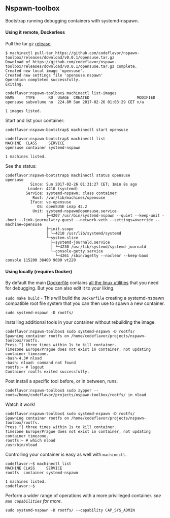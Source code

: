Nspawn-toolbox
---
Bootstrap running debugging containers with systemd-nspawn.  

#### Using it remote, Dockerless

Pull the tar.gz  [release](https://github.com/codeflavor/nspawn-toolbox/releases).

```
$ machinectl pull-tar https://github.com/codeflavor/nspawn-toolbox/releases/download/v0.0.1/opensuse.tar.gz
Download of https://github.com/codeflavor/nspawn-toolbox/releases/download/v0.0.1/opensuse.tar.gz complete.
Created new local image 'opensuse'.
Created new settings file 'opensuse.nspawn'
Operation completed successfully.
Exiting.

codeflavor:nspawn-toolbox$ machinectl list-images
NAME     TYPE      RO  USAGE  CREATED                     MODIFIED
opensuse subvolume no  224.8M Sun 2017-02-26 01:03:29 CET n/a     

1 images listed.
```
Start and list your container:
```
codeflavor:nspawn-bootstrap$ machinectl start opensuse

codeflavor:nspawn-bootstrap$ machinectl list
MACHINE  CLASS     SERVICE       
opensuse container systemd-nspawn

1 machines listed.
```
See the status:
```
codeflavor:nspawn-bootstrap$ machinectl status opensuse
opensuse
           Since: Sun 2017-02-26 01:31:27 CET; 1min 8s ago
          Leader: 4210 (systemd)
         Service: systemd-nspawn; class container
            Root: /var/lib/machines/opensuse
           Iface: ve-opensuse
              OS: openSUSE Leap 42.2
            Unit: systemd-nspawn@opensuse.service
                  ├─4207 /usr/bin/systemd-nspawn --quiet --keep-unit --boot --link-journal=try-guest --network-veth --settings=override --machine=opensuse
                  ├─init.scope
                  │ └─4210 /usr/lib/systemd/systemd
                  └─system.slice
                    ├─systemd-journald.service
                    │ └─4230 /usr/lib/systemd/systemd-journald
                    └─console-getty.service
                      └─4261 /sbin/agetty --noclear --keep-baud console 115200 38400 9600 vt220
```



#### Using locally (requires Docker)
By default the main [Dockerfile](Dockerfile) contains [all the linux utilities](TOOLBOX.md) that you need
for debugging. But you can also edit it to your liking.

`sudo make build` - This will build the `Dockerfile` creating a systemd-nspawn
compatible root file system that you can then use to spawn a new container.  

`sudo systemd-nspawn -D rootfs/`


Installing additional tools in your container without rebuilding the image.
```
codeflavor:nspawn-toolbox$ sudo systemd-nspawn -D rootfs/
Spawning container rootfs on /home/codeflavor/projects/nspawn-toolbox/rootfs.
Press ^] three times within 1s to kill container.
Timezone Europe/Prague does not exist in container, not updating container timezone.
-bash-4.3# nload
-bash: nload: command not found
rootfs:~ # logout
Container rootfs exited successfully.
```
Post install a specific tool before, or in between, runs.
```
codeflavor:nspawn-toolbox$ sudo zypper --root=/home/codeflavor/projects/nspawn-toolbox/rootfs/ in nload
```

Watch it work!

```
codeflavor:nspawn-toolbox$ sudo systemd-nspawn -D rootfs/
Spawning container rootfs on /home/codeflavor/projects/nspawn-toolbox/rootfs.
Press ^] three times within 1s to kill container.
Timezone Europe/Prague does not exist in container, not updating container timezone.
rootfs:~ # which nload
/usr/bin/nload
```

Controlling your container is easy as well with `machinectl`.

```
codeflavor:~$ machinectl list
MACHINE CLASS     SERVICE       
rootfs  container systemd-nspawn

1 machines listed.
codeflavor:~$
```

Perform a wider range of operations with a more privilleged container.
_see `man capabilities` for more._
```
sudo systemd-nspawn -D rootfs/ --capability CAP_SYS_ADMIN
```
